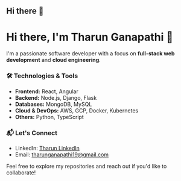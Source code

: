 ## Hi there 👋

# Hi there, I'm Tharun Ganapathi 👋

I'm a passionate software developer with a focus on **full-stack web development** and **cloud engineering**.

### 🛠 Technologies & Tools
- **Frontend:** React, Angular
- **Backend:** Node.js, Django, Flask
- **Databases:** MongoDB, MySQL
- **Cloud & DevOps:** AWS, GCP, Docker, Kubernetes
- **Others:** Python, TypeScript


### 📬 Let's Connect
- LinkedIn: [Tharun LinkedIn](https://in.linkedin.com/in/tharun-ganapathi)
- Email: tharunganapathi19@gmail.com

Feel free to explore my repositories and reach out if you'd like to collaborate!

